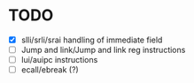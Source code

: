 
# TODO

- [x] slli/srli/srai handling of immediate field
- [ ] Jump and link/Jump and link reg instructions
- [ ] lui/auipc instructions
- [ ] ecall/ebreak (?) 
